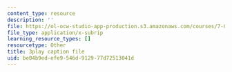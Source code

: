 ```yaml
---
content_type: resource
description: ''
file: https://ol-ocw-studio-app-production.s3.amazonaws.com/courses/7-01sc-fundamentals-of-biology-fall-2011/be04b9edefe9546d912977d72513041d_nCBTC3-xsLM.vtt
file_type: application/x-subrip
learning_resource_types: []
resourcetype: Other
title: 3play caption file
uid: be04b9ed-efe9-546d-9129-77d72513041d
---
```


